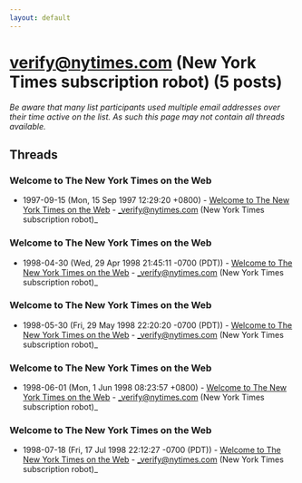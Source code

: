 ```yaml
---
layout: default
---
```


# verify@nytimes.com (New York Times subscription robot) (5 posts)

_Be aware that many list participants used multiple email addresses over their time active on the list. As such this page may not contain all threads available._

## Threads

### Welcome to The New York Times on the Web
+ 1997-09-15 (Mon, 15 Sep 1997 12:29:20 +0800) - [Welcome to The New York Times on the Web](/archive/1997/09/fa6f385548f03407e26f116ec8c6ad31d10557fbe9442f1834625c5e5b68a06c) - _verify@nytimes.com (New York Times subscription robot)_

### Welcome to The New York Times on the Web
+ 1998-04-30 (Wed, 29 Apr 1998 21:45:11 -0700 (PDT)) - [Welcome to The New York Times on the Web](/archive/1998/04/8e3e2c928035ff62b9fe4f50dcc44e82e0305dc17cb6e2b3a0f33d6366bcf4c2) - _verify@nytimes.com (New York Times subscription robot)_

### Welcome to The New York Times on the Web
+ 1998-05-30 (Fri, 29 May 1998 22:20:20 -0700 (PDT)) - [Welcome to The New York Times on the Web](/archive/1998/05/ac566c12f125a8eae447f5e93d813141a431864a9baf574a4977a3e67da2661c) - _verify@nytimes.com (New York Times subscription robot)_

### Welcome to The New York Times on the Web
+ 1998-06-01 (Mon, 1 Jun 1998 08:23:57 +0800) - [Welcome to The New York Times on the Web](/archive/1998/06/94ab9a788aff671151e7599b08c94f6e7ac1bc908b6ab31ad55253f61eb17c6c) - _verify@nytimes.com (New York Times subscription robot)_

### Welcome to The New York Times on the Web
+ 1998-07-18 (Fri, 17 Jul 1998 22:12:27 -0700 (PDT)) - [Welcome to The New York Times on the Web](/archive/1998/07/37d6cd7260b222a052c23086e14be19126ac9673b5db4819ba5488759b6feb9c) - _verify@nytimes.com (New York Times subscription robot)_

